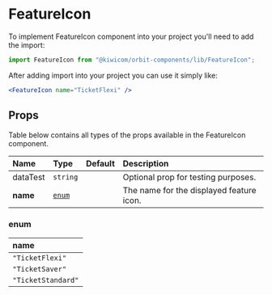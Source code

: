 # FeatureIcon

To implement FeatureIcon component into your project you'll need to add the import:

```jsx
import FeatureIcon from "@kiwicom/orbit-components/lib/FeatureIcon";
```

After adding import into your project you can use it simply like:

```jsx
<FeatureIcon name="TicketFlexi" />
```

## Props

Table below contains all types of the props available in the FeatureIcon component.

| Name     | Type            | Default | Description                              |
| :------- | :-------------- | :------ | :--------------------------------------- |
| dataTest | `string`        |         | Optional prop for testing purposes.      |
| **name** | [`enum`](#enum) |         | The name for the displayed feature icon. |

### enum

| name               |
| :----------------- |
| `"TicketFlexi"`    |
| `"TicketSaver"`    |
| `"TicketStandard"` |
